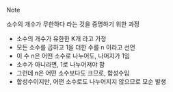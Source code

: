 > [!NOTE]
> 소수의 개수가 무한하다 라는 것을 증명하기 위한 과정

- 소수의 개수가 유한한 K개 라고 가정
- 모든 소수를 곱하고 1을 더한 수를 n 이라고 선언
- 이 수 n은 어떤 소수로 나누어도, 나머지가 1임
- 소수가 아니라면, 1로 나누어져야 함
- 그런데 n은 어떤 소수보다도 크므로, 합성수임
- 합성수이지만, 어떤 소수로도 나누어지지 않으므로 모순 발생

